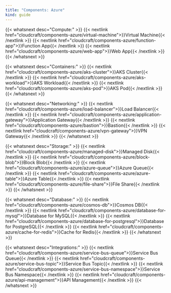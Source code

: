 ```yaml
---
title: "Components: Azure"
kind: guide
---
```


{{< whatsnext desc="Compute:" >}}
    {{< nextlink href="cloudcraft/components-azure/virtual-machine">}}Virtual Machine{{< /nextlink >}}
    {{< nextlink href="cloudcraft/components-azure/function-app">}}Function App{{< /nextlink >}}
    {{< nextlink href="cloudcraft/components-azure/web-app">}}Web App{{< /nextlink >}}
{{< /whatsnext >}}

{{< whatsnext desc="Containers:" >}}
    {{< nextlink href="cloudcraft/components-azure/aks-cluster">}}AKS Cluster{{< /nextlink >}}
    {{< nextlink href="cloudcraft/components-azure/aks-workload">}}AKS Workload{{< /nextlink >}}
    {{< nextlink href="cloudcraft/components-azure/aks-pod">}}AKS Pod{{< /nextlink >}}
{{< /whatsnext >}}

{{< whatsnext desc="Networking:" >}}
    {{< nextlink href="cloudcraft/components-azure/load-balancer">}}Load Balancer{{< /nextlink >}}
    {{< nextlink href="cloudcraft/components-azure/application-gateway">}}Application Gateway{{< /nextlink >}}
    {{< nextlink href="cloudcraft/components-azure/bastion">}}Bastion{{< /nextlink >}}
    {{< nextlink href="cloudcraft/components-azure/vpn-gateway">}}VPN Gateway{{< /nextlink >}}
{{< /whatsnext >}}

{{< whatsnext desc="Storage:" >}}
    {{< nextlink href="cloudcraft/components-azure/managed-disk">}}Managed Disk{{< /nextlink >}}
    {{< nextlink href="cloudcraft/components-azure/block-blob">}}Block Blob{{< /nextlink >}}
    {{< nextlink href="cloudcraft/components-azure/azure-queue">}}Azure Queue{{< /nextlink >}}
    {{< nextlink href="cloudcraft/components-azure/azure-table">}}Azure Table{{< /nextlink >}}
    {{< nextlink href="cloudcraft/components-azure/file-share">}}File Share{{< /nextlink >}}
{{< /whatsnext >}}

{{< whatsnext desc="Database:" >}}
    {{< nextlink href="cloudcraft/components-azure/cosmos-db">}}Cosmos DB{{< /nextlink >}}
    {{< nextlink href="cloudcraft/components-azure/database-for-mysql">}}Database for MySQL{{< /nextlink >}}
    {{< nextlink href="cloudcraft/components-azure/database-for-postgresql">}}Database for PostgreSQL{{< /nextlink >}}
    {{< nextlink href="cloudcraft/components-azure/cache-for-redis">}}Cache for Redis{{< /nextlink >}}
{{< /whatsnext >}}

{{< whatsnext desc="Integrations:" >}}
    {{< nextlink href="cloudcraft/components-azure/service-bus-queue">}}Service Bus Queue{{< /nextlink >}}
    {{< nextlink href="cloudcraft/components-azure/service-bus-topic">}}Service Bus Topic{{< /nextlink >}}
    {{< nextlink href="cloudcraft/components-azure/service-bus-namespace">}}Service Bus Namespace{{< /nextlink >}}
    {{< nextlink href="cloudcraft/components-azure/api-management">}}API Management{{< /nextlink >}}
{{< /whatsnext >}}
